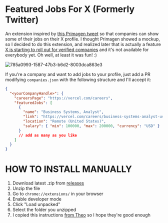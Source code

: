 # Featured Jobs For X (Formerly Twitter)

An extension inspired by [this Primagen tweet](https://twitter.com/ThePrimeagen/status/1689012378061639680) so that companies can show some of their jobs on their X profile. I thought Primagen showed a mockup, so I decided to do this extension, and realized later that is actually a feature [X is starting to roll out for verified companies](https://techcrunch.com/2023/07/20/twitter-prepping-job-listings-feature-verified-organizations/) and it's not available for everybody yet. Oh well, at least it was fun! :)

![785a0993-1587-47b3-b6d2-8003dca863e3](https://github.com/rhenriquez28/featured-jobs-ext/assets/22778956/716e36d1-72c0-48f8-895a-36bf89b27211)


If you're a company and want to add jobs to your profile, just add a PR modifying `companies.json` with the following structure and I'll accept it:

```json
{
  "<yourCompanyHandle>": {
    "careersPage": "https://vercel.com/careers",
    "featuredJobs": [
      {
        "name": "Business Systems, Analyst",
        "link": "https://vercel.com/careers/business-systems-analyst-us-4919040004",
        "location": "Remote (United States)",
        "salary": { "min": 100000, "max": 200000, "currency": "USD" }
      }
      // add as many as you like
    ]
  }
}
```

# HOW TO INSTALL MANUALLY

1. Download latest .zip from [releases](https://github.com/rhenriquez28/featured-jobs-ext/releases)
2. Unzip the file
3. Go to `chrome://extensions/` in your browser
4. Enable developer mode
5. Click "Load unpacked"
6. Select the folder you unzipped
7. I copied this instructions [from Theo](https://github.com/t3dotgg/paycheck-extension) so I hope they're good enough
